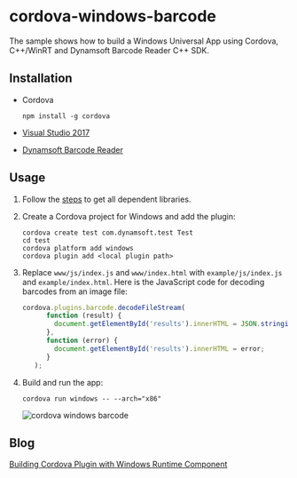 # cordova-windows-barcode
The sample shows how to build a Windows Universal App using Cordova, C++/WinRT and Dynamsoft Barcode Reader C++ SDK.

## Installation
* Cordova

    ```
    npm install -g cordova
    ```
* [Visual Studio 2017](https://visualstudio.microsoft.com/downloads/)
* [Dynamsoft Barcode Reader](https://www.dynamsoft.com/Downloads/Dynamic-Barcode-Reader-Download.aspx)

## Usage
1. Follow the [steps](./src/windows/libs/x86/README.md) to get all dependent libraries. 

2. Create a Cordova project for Windows and add the plugin:

    ```
    cordova create test com.dynamsoft.test Test
    cd test
    cordova platform add windows
    cordova plugin add <local plugin path>
    ```

3. Replace `www/js/index.js` and `www/index.html` with `example/js/index.js` and `example/index.html`. Here is the JavaScript code for decoding barcodes from an image file:

    ```js
    cordova.plugins.barcode.decodeFileStream(
          function (result) {
            document.getElementById('results').innerHTML = JSON.stringify(result);
          },
          function (error) {
            document.getElementById('results').innerHTML = error;
          }
       );
    ```

4. Build and run the app:

    ```
    cordova run windows -- --arch="x86"
    ```

    ![cordova windows barcode](https://www.codepool.biz/wp-content/uploads/2018/11/cordova-windows-barcode.PNG)
    
## Blog
[Building Cordova Plugin with Windows Runtime Component](https://www.codepool.biz/cordova-plugin-barcode-winrt.html)
